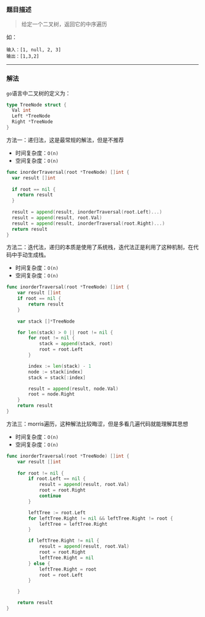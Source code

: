 ### 题目描述

> 给定一个二叉树，返回它的中序遍历

如：
```shell
输入：[1, null, 2, 3]
输出：[1,3,2]
```

----

### 解法

`go`语言中二叉树的定义为：

```go
type TreeNode struct {
  Val int
  Left *TreeNode
  Right *TreeNode
}
```

方法一：递归法，这是最常规的解法，但是不推荐

- 时间复杂度：`O(n)`
- 空间复杂度：`O(n)`

```go
func inorderTraversal(root *TreeNode) []int {
  var result []int
 
  if root == nil {
    return result
  }
    
  result = append(result, inorderTraversal(root.Left)...)
  result = append(result, root.Val)
  result = append(result, inorderTraversal(root.Right)...)
  return result
}
```



方法二：迭代法，递归的本质是使用了系统栈，迭代法正是利用了这种机制，在代码中手动生成栈。

- 时间复杂度：`O(n)`
- 空间复杂度：`O(n)`

```go
func inorderTraversal(root *TreeNode) []int {
    var result []int
    if root == nil {
        return result
    }
    
    var stack []*TreeNode

    for len(stack) > 0 || root != nil {
        for root != nil {
            stack = append(stack, root)
            root = root.Left
        }

        index := len(stack) - 1
        node := stack[index]
        stack = stack[:index]

        result = append(result, node.Val)
        root = node.Right
    }
    return result
}
```



方法三：morris遍历，这种解法比较晦涩，但是多看几遍代码就能理解其思想

- 时间复杂度：`O(n)`
- 空间复杂度：`O(n)`

```go
func inorderTraversal(root *TreeNode) []int {
	var result []int
	
	for root != nil {
		if root.Left == nil {
			result = append(result, root.Val)
			root = root.Right
			continue
		}

		leftTree := root.Left
		for leftTree.Right != nil && leftTree.Right != root {
			leftTree = leftTree.Right
		}

        if leftTree.Right != nil {
            result = append(result, root.Val)
            root = root.Right
            leftTree.Right = nil
        } else {
	        leftTree.Right = root
		    root = root.Left
        }

	}

	return result
}
```